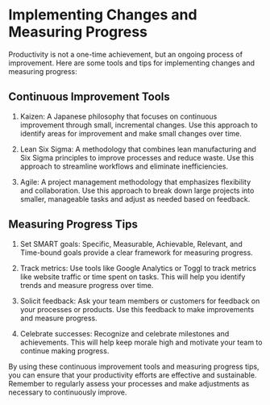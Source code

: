 # Implementing Changes and Measuring Progress

Productivity is not a one-time achievement, but an ongoing process of improvement. Here are some tools and tips for implementing changes and measuring progress:

Continuous Improvement Tools
----------------------------

1. Kaizen: A Japanese philosophy that focuses on continuous improvement through small, incremental changes. Use this approach to identify areas for improvement and make small changes over time.

2. Lean Six Sigma: A methodology that combines lean manufacturing and Six Sigma principles to improve processes and reduce waste. Use this approach to streamline workflows and eliminate inefficiencies.

3. Agile: A project management methodology that emphasizes flexibility and collaboration. Use this approach to break down large projects into smaller, manageable tasks and adjust as needed based on feedback.

Measuring Progress Tips
-----------------------

1. Set SMART goals: Specific, Measurable, Achievable, Relevant, and Time-bound goals provide a clear framework for measuring progress.

2. Track metrics: Use tools like Google Analytics or Toggl to track metrics like website traffic or time spent on tasks. This will help you identify trends and measure progress over time.

3. Solicit feedback: Ask your team members or customers for feedback on your processes or products. Use this feedback to make improvements and measure progress.

4. Celebrate successes: Recognize and celebrate milestones and achievements. This will help keep morale high and motivate your team to continue making progress.

By using these continuous improvement tools and measuring progress tips, you can ensure that your productivity efforts are effective and sustainable. Remember to regularly assess your processes and make adjustments as necessary to continuously improve.
